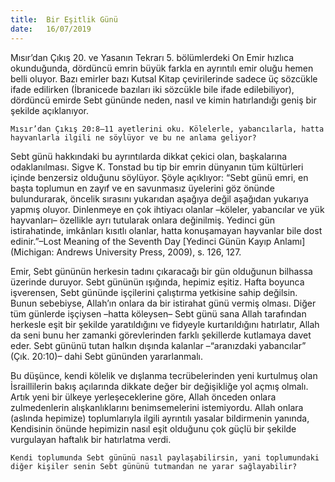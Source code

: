 ```yaml
---
title:  Bir Eşitlik Günü
date:   16/07/2019
---
```


Mısır’dan Çıkış 20. ve Yasanın Tekrarı 5. bölümlerdeki On Emir hızlıca okunduğunda, dördüncü emrin büyük farkla en ayrıntılı emir oluğu hemen belli oluyor. Bazı emirler bazı Kutsal Kitap çevirilerinde sadece üç sözcükle ifade edilirken (İbranicede bazıları iki sözcükle bile ifade edilebiliyor), dördüncü emirde Sebt gününde neden, nasıl ve kimin hatırlandığı geniş bir şekilde açıklanıyor.

`Mısır’dan Çıkış 20:8–11 ayetlerini oku. Kölelerle, yabancılarla, hatta hayvanlarla ilgili ne söylüyor ve bu ne anlama geliyor?`

Sebt günü hakkındaki bu ayrıntılarda dikkat çekici olan, başkalarına odaklanılması. Sigve K. Tonstad bu tip bir emrin dünyanın tüm kültürleri içinde benzersiz olduğunu söylüyor. Şöyle açıklıyor: “Sebt günü emri, en başta toplumun en zayıf ve en savunmasız üyelerini göz önünde bulundurarak, öncelik sırasını yukarıdan aşağıya değil aşağıdan yukarıya yapmış oluyor. Dinlenmeye en çok ihtiyacı olanlar –köleler, yabancılar ve yük hayvanları– özellikle ayrı tutularak onlara değinilmiş. Yedinci gün istirahatinde, imkânları kısıtlı olanlar, hatta konuşamayan hayvanlar bile dost edinir.”–Lost Meaning of the Seventh Day [Yedinci Günün Kayıp Anlamı] (Michigan: Andrews University Press, 2009), s. 126, 127.

Emir, Sebt gününün herkesin tadını çıkaracağı bir gün olduğunun bilhassa üzerinde duruyor. Sebt gününün ışığında, hepimiz eşitiz. Hafta boyunca işverensen, Sebt gününde işçilerini çalıştırma yetkisine sahip değilsin. Bunun sebebiyse, Allah’ın onlara da bir istirahat günü vermiş olması. Diğer tüm günlerde işçiysen –hatta köleysen– Sebt günü sana Allah tarafından herkesle eşit bir şekilde yaratıldığını ve fidyeyle kurtarıldığını hatırlatır, Allah da seni bunu her zamanki görevlerinden farklı şekillerde kutlamaya davet eder. Sebt gününü tutan halkın dışında kalanlar –“aranızdaki yabancılar” (Çık. 20:10)– dahi Sebt gününden yararlanmalı.

Bu düşünce, kendi kölelik ve dışlanma tecrübelerinden yeni kurtulmuş olan İsraillilerin bakış açılarında dikkate değer bir değişikliğe yol açmış olmalı. Artık yeni bir ülkeye yerleşeceklerine göre, Allah önceden onlara zulmedenlerin alışkanlıklarını benimsemelerini istemiyordu. Allah onlara (aslında hepimize) toplumlarıyla ilgili ayrıntılı yasalar bildirmenin yanında, Kendisinin önünde hepimizin nasıl eşit olduğunu çok güçlü bir şekilde vurgulayan haftalık bir hatırlatma verdi.

`Kendi toplumunda Sebt gününü nasıl paylaşabilirsin, yani toplumundaki diğer kişiler senin Sebt gününü tutmandan ne yarar sağlayabilir?`